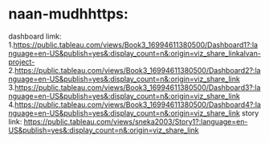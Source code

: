 # naan-mudhhttps:
dashboard limk:
1.https://public.tableau.com/views/Book3_16994611380500/Dashboard1?:language=en-US&publish=yes&:display_count=n&:origin=viz_share_linkalvan-project-
2.https://public.tableau.com/views/Book3_16994611380500/Dashboard2?:language=en-US&publish=yes&:display_count=n&:origin=viz_share_link
3.https://public.tableau.com/views/Book3_16994611380500/Dashboard3?:language=en-US&publish=yes&:display_count=n&:origin=viz_share_link
4.https://public.tableau.com/views/Book3_16994611380500/Dashboard4?:language=en-US&publish=yes&:display_count=n&:origin=viz_share_link
story link:
https://public.tableau.com/views/sneka2003/Story1?:language=en-US&publish=yes&:display_count=n&:origin=viz_share_link
